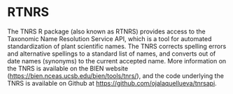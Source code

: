 # RTNRS

The TNRS R package (also known as RTNRS) provides access to the Taxonomic Name Resolution Service API, which  is a tool for automated standardization of plant scientific names. The TNRS corrects spelling errors and alternative spellings to a standard list of names, and converts out of date names (synonyms) to the current accepted name. More information on the TNRS is available on the BIEN website (https://bien.nceas.ucsb.edu/bien/tools/tnrs/), and the code underlying the TNRS is available on Github at https://github.com/ojalaquellueva/tnrsapi.
